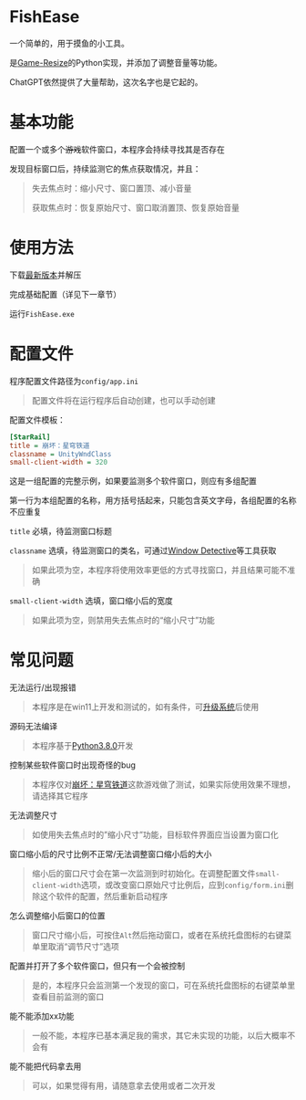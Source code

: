 # FishEase

一个简单的，用于摸鱼的小工具。

是[Game-Resize](https://github.com/ZeroJehovah/Game-Resize)的Python实现，并添加了调整音量等功能。

ChatGPT依然提供了大量帮助，这次名字也是它起的。


# 基本功能

配置一个或多个~~游戏~~软件窗口，本程序会持续寻找其是否存在

发现目标窗口后，持续监测它的焦点获取情况，并且：

> 失去焦点时：缩小尺寸、窗口置顶、减小音量
>
> 获取焦点时：恢复原始尺寸、窗口取消置顶、恢复原始音量


# 使用方法

下载[最新版本](https://github.com/ZeroJehovah/FishEase/releases)并解压

完成基础配置（详见下一章节）

运行```FishEase.exe```


# 配置文件

程序配置文件路径为```config/app.ini```

> 配置文件将在运行程序后自动创建，也可以手动创建

配置文件模板：

```ini
[StarRail]
title = 崩坏：星穹铁道
classname = UnityWndClass
small-client-width = 320
```

这是一组配置的完整示例，如果要监测多个软件窗口，则应有多组配置

第一行为本组配置的名称，用方括号括起来，只能包含英文字母，各组配置的名称不应重复

```title``` 必填，待监测窗口标题

```classname``` 选填，待监测窗口的类名，可通过[Window Detective](https://windowdetective.sourceforge.io/)等工具获取

> 如果此项为空，本程序将使用效率更低的方式寻找窗口，并且结果可能不准确

```small-client-width``` 选填，窗口缩小后的宽度

> 如果此项为空，则禁用失去焦点时的“缩小尺寸”功能


# 常见问题

无法运行/出现报错

> 本程序是在win11上开发和测试的，如有条件，可[升级系统](https://www.microsoft.com/zh-cn/windows/get-windows-11)后使用

源码无法编译

> 本程序基于[Python3.8.0](https://www.python.org/downloads/release/python-380/)开发

控制某些软件窗口时出现奇怪的bug

> 本程序仅对[崩坏：星穹铁道](https://sr.mihoyo.com/)这款游戏做了测试，如果实际使用效果不理想，请选择其它程序

无法调整尺寸

> 如使用失去焦点时的”缩小尺寸”功能，目标软件界面应当设置为窗口化

窗口缩小后的尺寸比例不正常/无法调整窗口缩小后的大小

> 缩小后的窗口尺寸会在第一次监测到时初始化。在调整配置文件```small-client-width```选项，或改变窗口原始尺寸比例后，应到```config/form.ini```删除这个软件的配置，然后重新启动程序

怎么调整缩小后窗口的位置

> 窗口尺寸缩小后，可按住```Alt```然后拖动窗口，或者在系统托盘图标的右键菜单里取消“调节尺寸”选项

配置并打开了多个软件窗口，但只有一个会被控制

> 是的，本程序只会监测第一个发现的窗口，可在系统托盘图标的右键菜单里查看目前监测的窗口

能不能添加xx功能

> 一般不能，本程序已基本满足我的需求，其它未实现的功能，以后大概率不会有

能不能把代码拿去用

> 可以，如果觉得有用，请随意拿去使用或者二次开发
